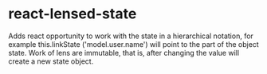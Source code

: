 react-lensed-state
==================

Adds react opportunity to work with the state in a hierarchical notation, for example this.linkState ('model.user.name') will point to the part of the object state. Work of lens are immutable, that is, after changing the value will create a new state object.
